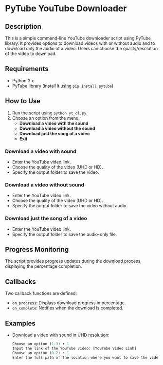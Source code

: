 # PyTube YouTube Downloader

## Description
This is a simple command-line YouTube downloader script using PyTube library. It provides options to download videos with or without audio and to download only the audio of a video. Users can choose the quality/resolution of the video to download.

## Requirements
- Python 3.x
- PyTube library (install it using `pip install pytube`)

## How to Use
1. Run the script using `python yt_dl.py`.
2. Choose an option from the menu:
    - **Download a video with the sound**
    - **Download a video without the sound**
    - **Download just the song of a video**
    - **Exit**
   
### Download a video with sound
- Enter the YouTube video link.
- Choose the quality of the video (UHD or HD).
- Specify the output folder to save the video.

### Download a video without sound
- Enter the YouTube video link.
- Choose the quality of the video (UHD or HD).
- Specify the output folder to save the video without audio.

### Download just the song of a video
- Enter the YouTube video link.
- Specify the output folder to save the audio-only file.

## Progress Monitoring
The script provides progress updates during the download process, displaying the percentage completion.

## Callbacks
Two callback functions are defined:
- `on_progress`: Displays download progress in percentage.
- `on_complete`: Notifies when the download is completed.

## Examples
- Download a video with sound in UHD resolution:
  ```python
  Choose an option (1-3) : 1
  Input the link of the YouTube video: [YouTube Video Link]
  Choose an option (0-2) : 1
  Enter the full path of the location where you want to save the video: [Output Folder]
